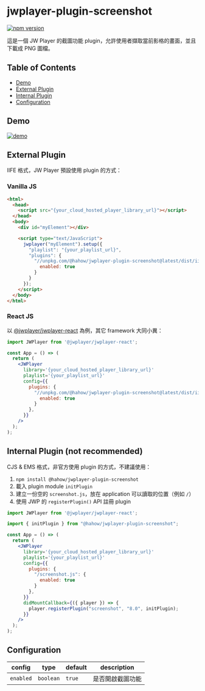 # jwplayer-plugin-screenshot

[![npm version](https://badge.fury.io/js/@hahow%2Fjwplayer-plugin-screenshot.svg)](https://badge.fury.io/js/@hahow%2Fjwplayer-plugin-screenshot)

這是一個 JW Player 的截圖功能 plugin，允許使用者擷取當前影格的畫面，並且下載成 PNG 圖檔。

## Table of Contents

- [Demo](#demo)
- [External Plugin](#external-plugin)
- [Internal Plugin](#internal-plugin-not-recommended)
- [Configuration](#configuration)

## Demo

[![demo](https://user-images.githubusercontent.com/559351/189577663-e181630e-c9f8-4095-a833-5b7b6f57d198.png)](https://hahow.github.io/jwplayer-plugins/?path=/docs/screenshot--screenshot)

## External Plugin

IIFE 格式，JW Player 預設使用 plugin 的方式：

### Vanilla JS

```html
<html>
  <head>
    <script src="{your_cloud_hosted_player_library_url}"></script>
  </head>
  <body>
    <div id="myElement"></div>

    <script type="text/JavaScript">
      jwplayer("myElement").setup({
        "playlist": "{your_playlist_url}",
        "plugins": {
          "//unpkg.com/@hahow/jwplayer-plugin-screenshot@latest/dist/iife/screenshot.js": {
            enabled: true
          }
        }
      });
    </script>
  </body>
</html>
```

### React JS

以 [@jwplayer/jwplayer-react](https://github.com/jwplayer/jwplayer-react) 為例，其它 framework 大同小異：

```jsx
import JWPlayer from '@jwplayer/jwplayer-react';

const App = () => (
  return (
    <JWPlayer
      library='{your_cloud_hosted_player_library_url}'
      playlist='{your_playlist_url}'
      config={{
        plugins: {
          "//unpkg.com/@hahow/jwplayer-plugin-screenshot@latest/dist/iife/screenshot.js": {
            enabled: true
          }
        },
      }}
    />
  );
);
```

## Internal Plugin (not recommended)

CJS & EMS 格式，非官方使用 plugin 的方式，不建議使用：

1. `npm install @hahow/jwplayer-plugin-screenshot`
1. 載入 plugin module `initPlugin`
1. 建立一份空的 `screenshot.js`，放在 application 可以讀取的位置（例如 `/`）
1. 使用 JWP 的 `registerPlugin()` API 註冊 plugin

```jsx
import JWPlayer from '@jwplayer/jwplayer-react';

import { initPlugin } from "@hahow/jwplayer-plugin-screenshot";

const App = () => (
  return (
    <JWPlayer
      library='{your_cloud_hosted_player_library_url}'
      playlist='{your_playlist_url}'
      config={{
        plugins: {
          "/screenshot.js": {
            enabled: true
          }
        },
      }}
      didMountCallback={({ player }) => {
        player.registerPlugin("screenshot", "8.0", initPlugin);
      }}
    />
  );
);
```

## Configuration

| config    | type      | default | description      |
| --------- | --------- | ------- | ---------------- |
| `enabled` | `boolean` | `true`  | 是否開啟截圖功能 |

